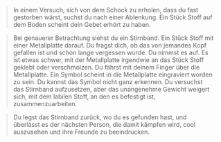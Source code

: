 >In einem Versuch, sich von dem Schock zu erholen, dass du fast gestorben wärst, suchst du nach einer Ablenkung. Ein Stück Stoff auf dem Boden scheint dein Gebet erhört zu haben.

>Bei genauerer Betrachtung siehst du ein Stirnband. Ein Stück Stoff mit einer Metallplatte darauf. Du fragst dich, ob das von jemandes Kopf gefallen ist und schon lange vergessen wurde. Du nimmst es auf. Es ist etwas schwer, mit der Metallplatte irgendwie an das Stück Stoff geklebt oder verschmolzen. Du fährst mit deinem Finger über die Metallplatte. Ein Symbol scheint in die Metallplatte eingraviert worden zu sein. Du kannst das Symbol nicht ganz erkennen. Du versuchst das Stirnband aufzusetzen, aber das unangenehme Gewicht weigert sich, mit dem labilen Stoff, an den es befestigt ist, zusammenzuarbeiten.

>Du legst das Stirnband zurück, wo du es gefunden hast, und überlässt es der nächsten Person, die damit kämpfen wird, cool auszusehen und ihre Freunde zu beeindrucken.
